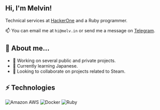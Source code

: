 ## Hi, I'm Melvin!
Technical services at <a href="http://www.hackerone.com">HackerOne</a> and a Ruby programmer.

📫 You can email me at `hi@melv.in` or send me a message on [Telegram](https://telegram.me/melvinsh).

## 👻 About me... 
- 🔭 Working on several public and private projects.
- 🌱 Currently learning Japanese. 
- 👯 Looking to collaborate on projects related to Steam.

## ⚡ Technologies

![Amazon AWS](https://img.shields.io/badge/%20AWS-232F3E?style=flat&logo=amazon-aws)
![Docker](https://img.shields.io/badge/-Docker-blue?style=flat&logo=docker&logoColor=white)
![Ruby](https://img.shields.io/badge/-Ruby-red?style=flat&logo=Ruby&logoColor=red&logoColor=white)
